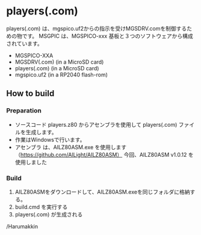 # players(.com)
players(.com) は、mgspico.uf2からの指示を受けMGSDRV.comを制御するための物です。
MSGPIC は、MGSPICO-xxx 基板と３つのソフトウェアから構成されています。
- MGSPICO-XXA
- MGSDRV(.com) (in a MicroSD card)
- players(.com) (in a MicroSD card)
- mgspico.uf2 (in a RP2040 flash-rom)

## How to build
### Preparation
- ソースコード players.z80 からアセンブラを使用して players(.com) ファイルを生成します。
- 作業はWindowsで行います。
- アセンブラ は、AILZ80ASM.exe を使用します（https://github.com/AILight/AILZ80ASM）
今回、AILZ80ASM v1.0.12 を使用しました

### Build 
1. AILZ80ASMをダウンロードして、AILZ80ASM.exeを同じフォルダに格納する。
2. build.cmd を実行する
3. players(.com) が生成される

/Harumakkin
